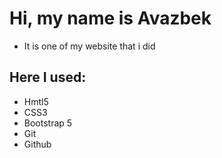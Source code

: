 # Hi, my name is Avazbek

- It is one of my website that i did

## Here I used:
- Hmtl5
- CSS3
- Bootstrap 5
- Git
- Github
